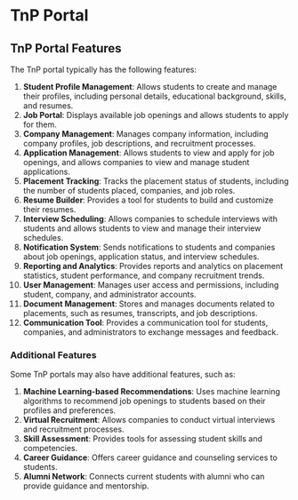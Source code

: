 # TnP Portal

## TnP Portal Features

The TnP portal typically has the following features:

1. **Student Profile Management**: Allows students to create and manage their profiles, including personal details, educational background, skills, and resumes.
2. **Job Portal**: Displays available job openings and allows students to apply for them.
3. **Company Management**: Manages company information, including company profiles, job descriptions, and recruitment processes.
4. **Application Management**: Allows students to view and apply for job openings, and allows companies to view and manage student applications.
5. **Placement Tracking**: Tracks the placement status of students, including the number of students placed, companies, and job roles.
6. **Resume Builder**: Provides a tool for students to build and customize their resumes.
7. **Interview Scheduling**: Allows companies to schedule interviews with students and allows students to view and manage their interview schedules.
8. **Notification System**: Sends notifications to students and companies about job openings, application status, and interview schedules.
9. **Reporting and Analytics**: Provides reports and analytics on placement statistics, student performance, and company recruitment trends.
10. **User Management**: Manages user access and permissions, including student, company, and administrator accounts.
11. **Document Management**: Stores and manages documents related to placements, such as resumes, transcripts, and job descriptions.
12. **Communication Tool**: Provides a communication tool for students, companies, and administrators to exchange messages and feedback.

### Additional Features

Some TnP portals may also have additional features, such as:

1. **Machine Learning-based Recommendations**: Uses machine learning algorithms to recommend job openings to students based on their profiles and preferences.
2. **Virtual Recruitment**: Allows companies to conduct virtual interviews and recruitment processes.
3. **Skill Assessment**: Provides tools for assessing student skills and competencies.
4. **Career Guidance**: Offers career guidance and counseling services to students.
5. **Alumni Network**: Connects current students with alumni who can provide guidance and mentorship.
